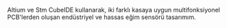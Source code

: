 Altium ve Stm CubeIDE kullanarak, iki farklı kasaya uygun multifonksiyonel PCB'lerden oluşan endüstriyel ve hassas eğim sensörü tasarımım.
